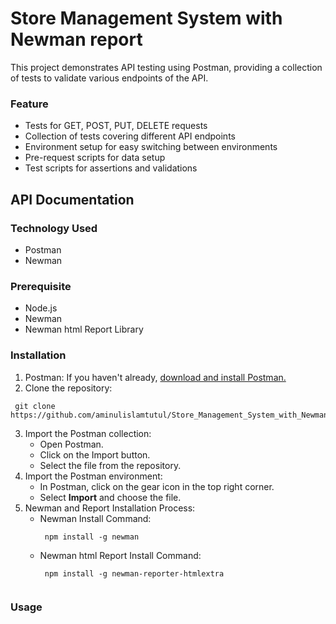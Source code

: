 # **Store Management System with Newman report**
This project demonstrates API testing using Postman, providing a collection of tests to validate various endpoints of the API.
### **Feature**
- Tests for GET, POST, PUT, DELETE requests
- Collection of tests covering different API endpoints
- Environment setup for easy switching between environments
- Pre-request scripts for data setup
- Test scripts for assertions and validations
## API Documentation
### **Technology Used**
- Postman
- Newman
### **Prerequisite**
- Node.js
- Newman
- Newman html Report Library
### **Installation**
1. Postman: If you haven't already, [download and install Postman.](https://www.postman.com/downloads/)
2. Clone the repository:
 ```console 
  git clone https://github.com/aminulislamtutul/Store_Management_System_with_Newman_report.git
```
3. Import the Postman collection:
   - Open Postman.
   - Click on the Import button.
   - Select the file from the repository.
4. Import the Postman environment:
   - In Postman, click on the gear icon in the top right corner.
   - Select **Import** and choose the file.
5. Newman and Report Installation Process:
   - Newman Install Command:
     ```console 
      npm install -g newman
     ```
   - Newman html Report Install Command:
     ```console 
      npm install -g newman-reporter-htmlextra
    ```
### **Usage**

  

